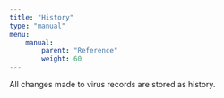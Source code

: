 ```yaml
---
title: "History"
type: "manual"
menu:
    manual:
        parent: "Reference"
        weight: 60
---
```


All changes made to virus records are stored as history.

